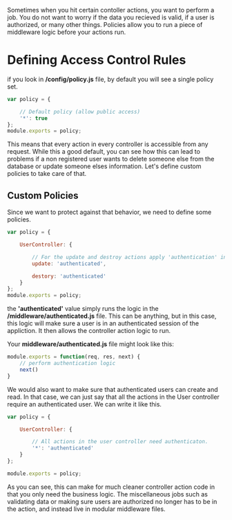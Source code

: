 Sometimes when you hit certain contoller actions, you want to perform a job. You do not want to
worry if the data you recieved is valid, if a user is authorized, or many other things. Policies
allow you to run a piece of middleware logic before your actions run. 

# Defining Access Control Rules
if you look in **/config/policy.js** file, by default you will see a single policy set.

```javascript
var policy = {

	// Default policy (allow public access)
	'*': true
};
module.exports = policy;
```

This means that every action in every controller is accessible from any request.
While this a good default, you can see how this can lead to problems if a non registered user wants
to delete someone else from the database or update someone elses information. Let's define custom
policies to take care of that.

## Custom Policies

Since we want to protect against that behavior, we need to define some policies.

```javascript
var policy = {

	UserController: {

		// For the update and destroy actions apply 'authentication' instead
		update: 'authenticated',

		destory: 'authenticated'
	}
};
module.exports = policy;
```

the **'authenticated'** value simply runs the logic in the **/middleware/authenticated.js** file.
This can be anything, but in this case, this logic will make sure a user is in an authenticated
session of the appliction. It then allows the controller action logic to run. 

Your **middleware/authenticated.js** file might look like this:

```js
module.exports = function(req, res, next) {
    // perform authentication logic
    next()
}
```

We would also want to make sure that authenticated users can create and read. In that case, we can
just say that all the actions in the User controller require an authenticated user. We can write it
like this.

```javascript
var policy = {

	UserController: {

		// All actions in the user controller need authenticaton.
		'*': 'authenticated'
	}
};

module.exports = policy;
```

As you can see, this can make for much cleaner controller action code in that you only need the
business logic. The miscellaneous jobs such as validating data or making sure users are authorized
no longer has to be in the action, and instead live in modular middleware files. 